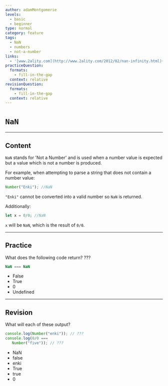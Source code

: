 ```yaml
---
author: adamMontgomerie
levels:
  - basic
  - beginner
type: normal
category: feature
tags:
  - NaN
  - numbers
  - not-a-number
links:
  - '[www.2ality.com](http://www.2ality.com/2012/02/nan-infinity.html){website}'
practiceQuestion:
  formats:
    - fill-in-the-gap
  context: relative
revisionQuestion:
  formats:
    - fill-in-the-gap
  context: relative
---
```


# `NaN`


---

## Content

`NaN` stands for 'Not a Number' and is used when a number value is expected but a value which is not a number is produced.

For example, when attempting to parse a string that does not contain a number value:
```javascript
Number("Enki"); //NaN
```
`"Enki"` cannot be converted into a valid number so `NaN` is returned.

Additionally:
```javascript
let x = 0/0; //NaN
```
`x` will be `NaN`, which is the result of `0/0`.


---

## Practice

What does the following code return? ???

```javascript
NaN === NaN
```

- False
- True
- 0
- Undefined


---

## Revision

What will each of these output?

```javascript
console.log(Number("enki")); // ???
console.log(0/0 ===
   Number("five")); // ???
```

- NaN
- false
- enki
- True
- true
- 0
 
